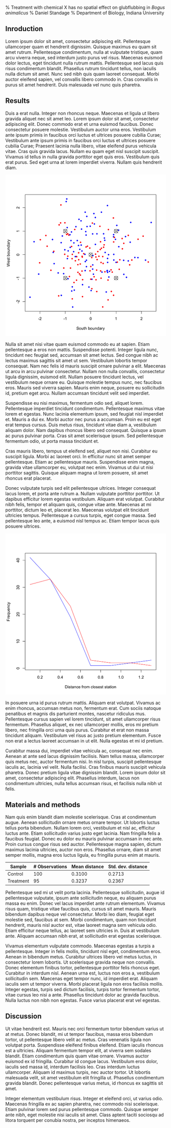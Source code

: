% Treatment with chemical X has no spatial effect on glubflubbing in *Bogus animalicus*
% Daniel Standage
% Department of Biology, Indiana University

## Inroduction

Lorem ipsum dolor sit amet, consectetur adipiscing elit. Pellentesque ullamcorper quam et hendrerit dignissim. Quisque maximus eu quam sit amet rutrum. Pellentesque condimentum, nulla at vulputate tristique, quam arcu viverra neque, sed interdum justo purus vel risus. Maecenas euismod dolor lectus, eget tincidunt nulla rutrum mattis. Pellentesque sed lacus quis risus condimentum blandit. Phasellus rutrum tincidunt tellus, non iaculis nulla dictum sit amet. Nunc sed nibh quis quam laoreet consequat. Morbi auctor eleifend sapien, vel convallis libero commodo in. Cras convallis in purus sit amet hendrerit. Duis malesuada vel nunc quis pharetra.

## Results

Duis a erat nulla. Integer non rhoncus neque. Maecenas et ligula ut libero gravida aliquet nec sit amet leo. Lorem ipsum dolor sit amet, consectetur adipiscing elit. Donec commodo erat et urna euismod faucibus. Donec consectetur posuere molestie. Vestibulum auctor urna eros. Vestibulum ante ipsum primis in faucibus orci luctus et ultrices posuere cubilia Curae; Vestibulum ante ipsum primis in faucibus orci luctus et ultrices posuere cubilia Curae; Praesent lacinia nulla libero, vitae eleifend purus vehicula vitae. Cras quis gravida lacus. Nullam eu quam eget nisl suscipit suscipit. Vivamus id tellus in nulla gravida porttitor eget quis eros. Vestibulum quis erat purus. Sed eget urna at lorem imperdiet viverra. Nullam quis hendrerit diam.

![Integer non rhoncus neque. Maecenas et ligula ut libero gravida aliquet nec sit amet.](observations.png)

Nulla sit amet nisi vitae quam euismod commodo eu at sapien. Etiam pellentesque a eros non mattis. Suspendisse potenti. Integer ligula nunc, tincidunt nec feugiat sed, accumsan sit amet lectus. Sed congue nibh ac lectus maximus sagittis sit amet ut sem. Vestibulum lobortis tempor consequat. Nam nec felis id mauris suscipit ornare pulvinar a elit. Maecenas ut arcu in arcu pulvinar consectetur. Nullam non nulla convallis, consectetur ligula dignissim, euismod elit. Nullam posuere tincidunt lectus, vel vestibulum neque ornare eu. Quisque molestie tempus nunc, nec faucibus eros. Mauris sed viverra sapien. Mauris enim neque, posuere eu sollicitudin id, pretium eget arcu. Nullam accumsan tincidunt velit sed imperdiet.

Suspendisse eu nisi maximus, fermentum odio sed, aliquet lorem. Pellentesque imperdiet tincidunt condimentum. Pellentesque maximus vitae lorem et egestas. Nunc lacinia elementum ipsum, sed feugiat nisl imperdiet et. Mauris a dui ex. Morbi auctor nec purus a accumsan. Proin eu est eget erat tempus cursus. Duis metus risus, tincidunt vitae diam a, vestibulum aliquam dolor. Nam dapibus rhoncus libero sed consequat. Quisque a ipsum ac purus pulvinar porta. Cras sit amet scelerisque ipsum. Sed pellentesque fermentum odio, ut porta massa tincidunt et.

Cras mauris libero, tempus ut eleifend sed, aliquet non nisi. Curabitur eu suscipit ligula. Morbi ac laoreet orci. In efficitur nunc sit amet semper pellentesque. Etiam ac pellentesque mauris. Suspendisse enim magna, gravida vitae ullamcorper eu, volutpat nec enim. Vivamus ut dui ut nisi porttitor sagittis. Quisque aliquam magna ut lorem posuere, sit amet rhoncus erat placerat.

Donec vulputate turpis sed elit pellentesque ultrices. Integer consequat lacus lorem, et porta ante rutrum a. Nullam vulputate porttitor porttitor. Ut dapibus efficitur lorem egestas vestibulum. Aliquam erat volutpat. Curabitur nibh felis, tempor et aliquam quis, congue vitae ante. Maecenas at mi porttitor, dictum leo et, placerat leo. Maecenas volutpat elit tincidunt ultricies tempus. Pellentesque a cursus turpis, eget congue massa. Sed pellentesque leo ante, a euismod nisl tempus ac. Etiam tempor lacus quis posuere ultrices. 

![Maecenas egestas a turpis a pellentesque. Integer in felis mollis.](distances.png)

In posuere urna id purus rutrum mattis. Aliquam erat volutpat. Vivamus ac enim rhoncus, accumsan metus non, fermentum erat. Cum sociis natoque penatibus et magnis dis parturient montes, nascetur ridiculus mus. Pellentesque cursus sapien vel lorem tincidunt, sit amet ullamcorper risus fermentum. Phasellus aliquet, ex nec ullamcorper mollis, eros mi pretium libero, nec fringilla orci urna quis purus. Curabitur et erat non massa tincidunt aliquam. Vestibulum vel risus ac justo pretium elementum. Fusce non erat a lectus laoreet accumsan in ut elit. Nulla egestas et mi id pretium.

Curabitur massa dui, imperdiet vitae vehicula ac, consequat nec enim. Aenean at ante sed lacus dignissim facilisis. Nam tellus massa, ullamcorper quis metus nec, auctor fermentum nisi. In nisl turpis, suscipit pellentesque iaculis ac, lacinia vel velit. Nulla facilisi. Cras finibus mauris suscipit vehicula pharetra. Donec pretium ligula vitae dignissim blandit. Lorem ipsum dolor sit amet, consectetur adipiscing elit. Phasellus interdum, lacus non condimentum ultricies, nulla tellus accumsan risus, et facilisis nulla nibh ut felis.

## Materials and methods

Nam quis enim blandit diam molestie scelerisque. Cras at condimentum augue. Aenean sollicitudin ornare metus ornare tempor. Ut lobortis luctus tellus porta bibendum. Nullam lorem orci, vestibulum et nisl ac, efficitur luctus ante. Etiam sollicitudin varius justo eget lacinia. Nam fringilla felis a faucibus feugiat. Donec eu dolor eu mauris pulvinar accumsan in nec ante. Proin cursus congue risus sed auctor. Pellentesque magna sapien, dictum maximus lacinia ultricies, auctor non eros. Phasellus ornare, diam sit amet semper mollis, magna eros luctus ligula, eu fringilla purus enim at mauris. 

|  Sample   |  # Observations  |  Mean distance  | Std. dev. distance  |
| --------- | ---------------- | --------------- | ------------------- |
|  Control  |      100         |    0.3100       |       0.2713        |
| Treatment |       95         |    0.3237       |       0.2367        |


Pellentesque sed mi ut velit porta lacinia. Pellentesque sollicitudin, augue id pellentesque vulputate, ipsum ante sollicitudin neque, eu aliquam purus massa eu enim. Donec vel lacus imperdiet ante rutrum elementum. Vivamus risus quam, tristique vitae faucibus quis, cursus sit amet mauris. Mauris bibendum dapibus neque vel consectetur. Morbi leo diam, feugiat eget molestie sed, faucibus at sem. Morbi condimentum, quam non tincidunt hendrerit, mauris nisl auctor est, vitae laoreet magna sem vehicula odio. Etiam efficitur neque tellus, ac laoreet sem ultricies in. Duis at vestibulum ante. Aliquam accumsan nibh erat, at sollicitudin erat egestas scelerisque.

Vivamus elementum vulputate commodo. Maecenas egestas a turpis a pellentesque. Integer in felis mollis, tincidunt nisl eget, condimentum eros. Aenean in bibendum metus. Curabitur ultrices libero vel metus luctus, in consectetur lorem lobortis. Ut scelerisque gravida neque non convallis. Donec elementum finibus tortor, pellentesque porttitor felis rhoncus eget. Curabitur in interdum nisl. Aenean urna est, luctus non eros a, vestibulum sollicitudin sem. Maecenas eget tempor nunc, id imperdiet erat. Aliquam iaculis sem ut tempor viverra. Morbi placerat ligula non eros facilisis mollis. Integer egestas, turpis sed dictum facilisis, turpis tortor fermentum tortor, vitae cursus leo nisi a ante. Phasellus tincidunt dolor ac gravida faucibus. Nulla luctus non nibh non egestas. Fusce varius placerat erat vel egestas.

## Discussion

Ut vitae hendrerit est. Mauris nec orci fermentum tortor bibendum varius ut at metus. Donec blandit, mi ut tempor faucibus, massa eros bibendum tortor, ut pellentesque libero velit ac metus. Cras venenatis ligula non volutpat porta. Suspendisse eleifend finibus eleifend. Etiam iaculis rhoncus est a ultricies. Aliquam fermentum tempor elit, at viverra sem sodales blandit. Etiam condimentum quis quam vitae ornare. Vivamus auctor euismod ex id fringilla. Curabitur id congue lacus. Vestibulum eros dolor, iaculis sed massa id, interdum facilisis leo. Cras interdum luctus ullamcorper. Aliquam id maximus turpis, nec auctor tortor. Ut lobortis malesuada velit, sit amet vestibulum elit fringilla ut. Phasellus condimentum gravida blandit. Donec pellentesque varius metus, id rhoncus ex sagittis sit amet.

Integer elementum vestibulum risus. Integer et eleifend orci, ut varius odio. Maecenas fringilla ex ac sapien pharetra, nec commodo nisi scelerisque. Etiam pulvinar lorem sed purus pellentesque commodo. Quisque semper ante nibh, eget molestie nisi iaculis sit amet. Class aptent taciti sociosqu ad litora torquent per conubia nostra, per inceptos himenaeos.

